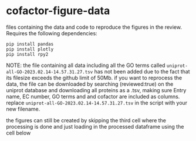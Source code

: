 # cofactor-figure-data
files containing the data and code to reproduce the figures in the review.
Requires the following dependencies:
```
pip install pandas
pip install plotly 
pip install rpy2
```
NOTE: 
the file containing all data including all the GO terms called `uniprot-all-GO-2023.02.14-14.57.31.27.tsv` 
has not been added due to the fact that its filesize exceeds the github limit of 50Mb.
if you want to reprocess the data, the file can be downloaded by searching (reviewed:true) on the uniprot database and downloading all proteins as a .tsv,
making sure Entry name, EC number, GO terms and and cofactor are included as columns. 
replace `uniprot-all-GO-2023.02.14-14.57.31.27.tsv` in the script with your new filename. 

the figures can still be created by skipping the third cell where the processing is done and just loading in the processed dataframe using the cell below
